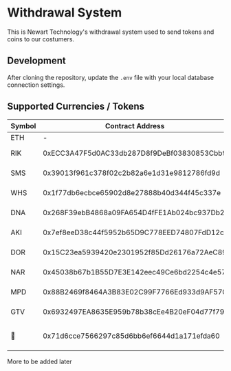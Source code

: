 # Withdrawal System

This is Newart Technology's withdrawal system used to send tokens and coins to our costumers.

## Development

After cloning the repository, update the `.env` file with your local database connection settings.

## Supported Currencies / Tokens

Symbol  | Contract Address | Platform
--------|------------------|-----------
ETH     | - | -
RIK     | 0xECC3A47F5d0AC33db287D8f9DeBf03830853Cbb9 | Ethereum ERC20
SMS     | 0x39013f961c378f02c2b82a6e1d31e9812786fd9d | Ethereum ERC20
WHS     | 0x1f77db6ecbce65902d8e27888b40d344f45c337e | Ethereum ERC20
DNA     | 0x268F39ebB4868a09FA654D4fFE1Ab024bc937Db2 | Ethereum ERC20
AKI     | 0x7ef8eeD38c44f5952b65D9C778EED74807FdD12c | Ethereum ERC20
DOR     | 0x15C23ea5939420e2301952f85Dd26176a72AeC89 | Ethereum ERC20
NAR     | 0x45038b67b1B55D7E3E142eec49Ce6bd2254c4e57 | Ethereum ERC20
MPD     | 0x88B2469f8464A3B83E02C99F7766Ed933d9AF570 | Ethereum ERC20
GTV     | 0x6932497EA8635E959b78b38cEe4B20eF04d77f79 | Ethereum ERC20
💩      | 0x71d6cce7566297c85d6bb6ef6644d1a171efda60 | Ethereum Classic ERC20

More to be added later
